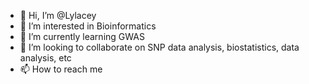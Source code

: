 - 👋 Hi, I’m @Lylacey
- 👀 I’m interested in Bioinformatics
- 🌱 I’m currently learning GWAS
- 💞️ I’m looking to collaborate on SNP data analysis, biostatistics, data analysis, etc
- 📫 How to reach me 

<!---
Lylacey/Lylacey is a ✨ special ✨ repository because its `README.md` (this file) appears on your GitHub profile.
You can click the Preview link to take a look at your changes.
--->
